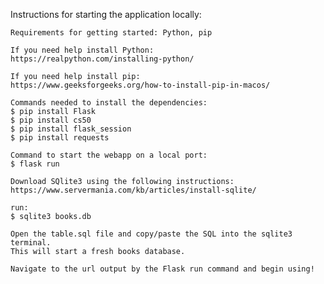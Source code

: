 
Instructions for starting the application locally:

    Requirements for getting started: Python, pip

    If you need help install Python:
    https://realpython.com/installing-python/

    If you need help install pip:
    https://www.geeksforgeeks.org/how-to-install-pip-in-macos/

    Commands needed to install the dependencies:
    $ pip install Flask
    $ pip install cs50
    $ pip install flask_session
    $ pip install requests

    Command to start the webapp on a local port:
    $ flask run

    Download SQlite3 using the following instructions:
    https://www.servermania.com/kb/articles/install-sqlite/

    run:
    $ sqlite3 books.db

    Open the table.sql file and copy/paste the SQL into the sqlite3 terminal.
    This will start a fresh books database.

    Navigate to the url output by the Flask run command and begin using!


